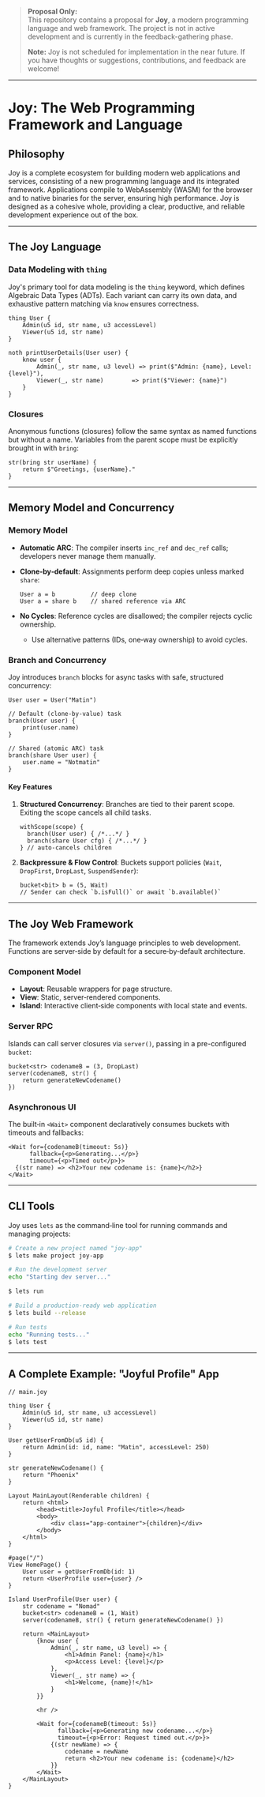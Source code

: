 > **Proposal Only:**  
> This repository contains a proposal for **Joy**, a modern programming language and web framework. The project is not in active development and is currently in the feedback-gathering phase.  
> 
> **Note:** Joy is not scheduled for implementation in the near future. If you have thoughts or suggestions, contributions, and feedback are welcome!

---

# Joy: The Web Programming Framework and Language

## Philosophy

Joy is a complete ecosystem for building modern web applications and services, consisting of a new programming language and its integrated framework. Applications compile to WebAssembly (WASM) for the browser and to native binaries for the server, ensuring high performance. Joy is designed as a cohesive whole, providing a clear, productive, and reliable development experience out of the box.

---

## The Joy Language

### Data Modeling with `thing`

Joy's primary tool for data modeling is the `thing` keyword, which defines Algebraic Data Types (ADTs). Each variant can carry its own data, and exhaustive pattern matching via `know` ensures correctness.

```joy
thing User {
    Admin(u5 id, str name, u3 accessLevel)
    Viewer(u5 id, str name)
}

noth printUserDetails(User user) {
    know user {
        Admin(_, str name, u3 level) => print($"Admin: {name}, Level: {level}"),
        Viewer(_, str name)        => print($"Viewer: {name}")
    }
}
```

### Closures

Anonymous functions (closures) follow the same syntax as named functions but without a name. Variables from the parent scope must be explicitly brought in with `bring`:

```joy
str(bring str userName) {
    return $"Greetings, {userName}."
}
```

---

## Memory Model and Concurrency

### Memory Model

* **Automatic ARC**: The compiler inserts `inc_ref` and `dec_ref` calls; developers never manage them manually.
* **Clone‑by‑default**: Assignments perform deep copies unless marked `share`:

  ```joy
  User a = b          // deep clone
  User a = share b    // shared reference via ARC
  ```

* **No Cycles**: Reference cycles are disallowed; the compiler rejects cyclic ownership.

  * Use alternative patterns (IDs, one‑way ownership) to avoid cycles.

### Branch and Concurrency

Joy introduces `branch` blocks for async tasks with safe, structured concurrency:

```joy
User user = User("Matin")

// Default (clone-by-value) task
branch(User user) {
    print(user.name)
}

// Shared (atomic ARC) task
branch(share User user) {
    user.name = "Notmatin"
}
```

#### Key Features

1. **Structured Concurrency**: Branches are tied to their parent scope. Exiting the scope cancels all child tasks.

   ```joy
   withScope(scope) {
     branch(User user) { /*...*/ }
     branch(share User cfg) { /*...*/ }
   } // auto-cancels children
   ```

2. **Backpressure & Flow Control**: Buckets support policies (`Wait`, `DropFirst`, `DropLast`, `SuspendSender`):

   ```joy
   bucket<bit> b = (5, Wait)
   // Sender can check `b.isFull()` or await `b.available()`
   ```

---

## The Joy Web Framework

The framework extends Joy’s language principles to web development. Functions are server‑side by default for a secure‑by‑default architecture.

### Component Model

* **Layout**: Reusable wrappers for page structure.
* **View**: Static, server‑rendered components.
* **Island**: Interactive client‑side components with local state and events.

### Server RPC

Islands can call server closures via `server()`, passing in a pre-configured `bucket`:

```joy
bucket<str> codenameB = (3, DropLast)
server(codenameB, str() {
    return generateNewCodename()
})
```

### Asynchronous UI

The built‑in `<Wait>` component declaratively consumes buckets with timeouts and fallbacks:

```joy
<Wait for={codenameB(timeout: 5s)}
      fallback={<p>Generating...</p>}
      timeout={<p>Timed out</p>}>
  {(str name) => <h2>Your new codename is: {name}</h2>}
</Wait>
```

---

## CLI Tools

Joy uses `lets` as the command‑line tool for running commands and managing projects:

```bash
# Create a new project named "joy-app"
$ lets make project joy-app

# Run the development server
echo "Starting dev server..."

$ lets run

# Build a production‑ready web application
$ lets build --release

# Run tests
echo "Running tests..."
$ lets test
```

---

## A Complete Example: "Joyful Profile" App

```joy
// main.joy

thing User {
    Admin(u5 id, str name, u3 accessLevel)
    Viewer(u5 id, str name)
}

User getUserFromDb(u5 id) {
    return Admin(id: id, name: "Matin", accessLevel: 250)
}

str generateNewCodename() {
    return "Phoenix"
}

Layout MainLayout(Renderable children) {
    return <html>
        <head><title>Joyful Profile</title></head>
        <body>
            <div class="app-container">{children}</div>
        </body>
    </html>
}

#page("/")
View HomePage() {
    User user = getUserFromDb(id: 1)
    return <UserProfile user={user} />
}

Island UserProfile(User user) {
    str codename = "Nomad"
    bucket<str> codenameB = (1, Wait)
    server(codenameB, str() { return generateNewCodename() })

    return <MainLayout>
        {know user {
            Admin(_, str name, u3 level) => {
                <h1>Admin Panel: {name}</h1>
                <p>Access Level: {level}</p>
            },
            Viewer(_, str name) => {
                <h1>Welcome, {name}!</h1>
            }
        }}

        <hr />

        <Wait for={codenameB(timeout: 5s)}
              fallback={<p>Generating new codename...</p>}
              timeout={<p>Error: Request timed out.</p>}>
            {(str newName) => {
                codename = newName
                return <h2>Your new codename is: {codename}</h2>
            }}
        </Wait>
    </MainLayout>
}
```
